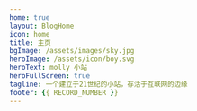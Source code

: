 ```yaml
---
home: true
layout: BlogHome
icon: home
title: 主页
bgImage: /assets/images/sky.jpg
heroImage: /assets/icon/boy.svg
heroText: molly 小站
heroFullScreen: true
tagline: 一个建立于21世纪的小站，存活于互联网的边缘
footer: {{ RECORD_NUMBER }}
---
```

